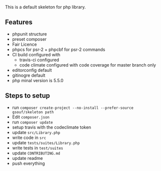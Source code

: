 This is a default skeleton for php library. 

Features
--------

* phpunit structure
* preset composer
* Fair Licence
* phpcs for psr-2 + phpcbf for psr-2 commands
* CI build configured with
    * travis-ci configured
    * code climate configured with code coverage for master branch only
* editorconfig default 
* gitinogre default
* php minal version is 5.5.0


Steps to setup
--------------

- run ``composer create-project --no-install --prefer-source gsouf/skeleton path``
- Edit ``composer.json``
- run ``composer update``
- setup travis with the codeclimate token
- update ``src/Library.php``
- write code in ``src``
- update ``tests/suites/Library.php``
- write tests in ``test/suites``
- update ``CONTRIBUTING.md``
- update readme
- push everything
